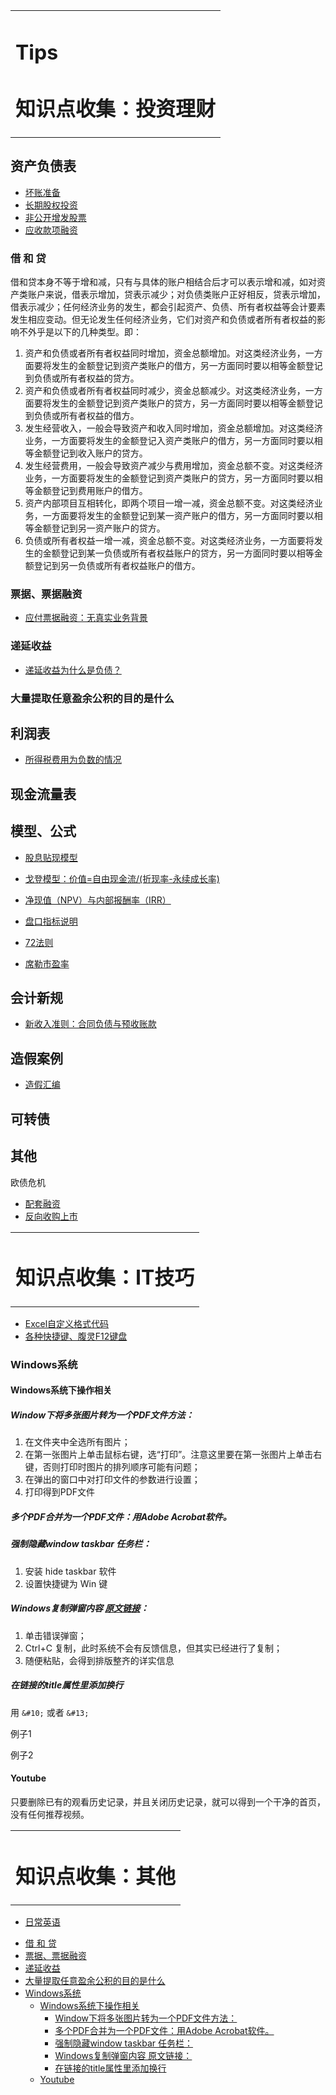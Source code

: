 <link rel="stylesheet" href="../stylesheets/notestyles.css" />
<link rel="icon" href="../favicon.ico" />
<div class="content">
<table class="covertitle"><tr><td>

# Tips

# 知识点收集：投资理财
</td></tr></table>

## 资产负债表

- [坏账准备](tips0011-坏账准备.html)
- [长期股权投资](tips0016-长期股权投资.html)
- [非公开增发股票](tips0017-增发股票.html)
- [应收款项融资](tips0018-应收款项融资.html)

### 借 和 贷

借和贷本身不等于增和减，只有与具体的账户相结合后才可以表示增和减，如对资产类账户来说，借表示增加，贷表示减少；对负债类账户正好相反，贷表示增加，借表示减少；任何经济业务的发生，都会引起资产、负债、所有者权益等会计要素发生相应变动。但无论发生任何经济业务，它们对资产和负债或者所有者权益的影响不外乎是以下的几种类型。即：
1. 资产和负债或者所有者权益同时增加，资金总额增加。对这类经济业务，一方面要将发生的金额登记到资产类账户的借方，另一方面同时要以相等金额登记到负债或所有者权益的贷方。
2. 资产和负债或者所有者权益同时减少，资金总额减少。对这类经济业务，一方面要将发生的金额登记到资产类账户的贷方，另一方面同时要以相等金额登记到负债或所有者权益的借方。
3. 发生经营收入，一般会导致资产和收入同时增加，资金总额增加。对这类经济业务，一方面要将发生的金额登记入资产类账户的借方，另一方面同时要以相等金额登记到收入账户的贷方。
4. 发生经营费用，一般会导致资产减少与费用增加，资金总额不变。对这类经济业务，一方面要将发生的金额登记到资产类账户的贷方，另一方面同时要以相等金额登记到费用账户的借方。
5. 资产内部项目互相转化，即两个项目一增一减，资金总额不变。对这类经济业务，一方面要将发生的金额登记到某一资产账户的借方，另一方面同时要以相等金额登记到另一资产账户的贷方。
6. 负债或所有者权益一增一减，资金总额不变。对这类经济业务，一方面要将发生的金额登记到某一负债或所有者权益账户的贷方，另一方面同时要以相等金额登记到另一负债或所有者权益账户的借方。 

### 票据、票据融资

- [应付票据融资：无真实业务背景](tips0001-应付票据融资-无真实业务背景.html)


### 递延收益

- [递延收益为什么是负债？](tips0015-递延收益为什么是负债.html)

### 大量提取任意盈余公积的目的是什么






## 利润表

- [所得税费用为负数的情况](tips0012-所得税费用为负数的情况.html)




## 现金流量表




## 模型、公式

- [股息贴现模型]()
- [戈登模型：价值=自由现金流/(折现率-永续成长率)](tips0004-戈登模型.html)
- [净现值（NPV）与内部报酬率（IRR）](tips0007-净现值NPV与内部报酬率IRR.html)

- [盘口指标说明](tips0008-盘口指标说明.html)
- [72法则](tips0013-72法则.html)
- [席勒市盈率]()


## 会计新规

- [新收入准则：合同负债与预收账款](tips0002-新收入准则-合同负债与预收账款.html)




## 造假案例

- [造假汇编](tips0003-造假汇编.html)



## 可转债


## 其他

欧债危机

- [配套融资](tips0009-配套融资.html)
- [反向收购上市](tips0010-反向收购上市.html)






<table class="covertitle"><tr><td>

# 知识点收集：IT技巧
</td></tr></table>

- [Excel自定义格式代码](tips0005-Excel自定义格式代码.html)
- [各种快捷键、腹灵F12键盘](tips0014-各种快捷键.html)

### Windows系统

#### Windows系统下操作相关

##### Window下将多张图片转为一个PDF文件方法：
1. 在文件夹中全选所有图片；
2. 在第一张图片上单击鼠标右键，选“打印”。注意这里要在第一张图片上单击右键，否则打印时图片的排列顺序可能有问题；
3. 在弹出的窗口中对打印文件的参数进行设置；
4. 打印得到PDF文件

##### 多个PDF合并为一个PDF文件：用Adobe Acrobat软件。

##### 强制隐藏window taskbar 任务栏：
1. 安装 hide taskbar 软件
2. 设置快捷键为 Win 键

##### Windows复制弹窗内容 [原文链接](https://www.howtogeek.com/how-to-copy-uncopyable-texts-on-windows/)：
1. 单击错误弹窗；
2. Ctrl+C 复制，此时系统不会有反馈信息，但其实已经进行了复制；
3. 随便粘贴，会得到排版整齐的详实信息

##### 在链接的title属性里添加换行

用 `&#10;` 或者 `&#13;`

<a title="this is&#10;an example.">例子1</a>

<a title="this is&#13;an example.">例子2</a>

#### Youtube

只要删除已有的观看历史记录，并且关闭历史记录，就可以得到一个干净的首页，没有任何推荐视频。






<table class="covertitle"><tr><td>

# 知识点收集：其他
</td></tr></table>

- [日常英语](tips0006-日常英语.html)




</div>
<div class="toc">

- [借 和 贷](#借-和-贷)
- [票据、票据融资](#票据票据融资)
- [递延收益](#递延收益)
- [大量提取任意盈余公积的目的是什么](#大量提取任意盈余公积的目的是什么)
- [Windows系统](#windows系统)
	- [Windows系统下操作相关](#windows系统下操作相关)
		- [Window下将多张图片转为一个PDF文件方法：](#window下将多张图片转为一个pdf文件方法)
		- [多个PDF合并为一个PDF文件：用Adobe Acrobat软件。](#多个pdf合并为一个pdf文件用adobe-acrobat软件)
		- [强制隐藏window taskbar 任务栏：](#强制隐藏window-taskbar-任务栏)
		- [Windows复制弹窗内容 原文链接：](#windows复制弹窗内容-原文链接)
		- [在链接的title属性里添加换行](#在链接的title属性里添加换行)
	- [Youtube](#youtube)

</div>